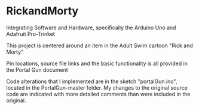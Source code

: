 # RickandMorty
Integrating Software and Hardware, specifically the Arduino Uno and Adafruit Pro-Trinket

This project is centered around an item in the Adult Swim cartoon "Rick and Morty"

Pin locations, source file links and the basic functionality is all provided in the Portal Gun document

Code alterations that I implemented are in the sketch "portalGun.ino", located in the PortalGun-master folder.  My changes to the original source code are indicated with more detailed comments than were included in the original.
